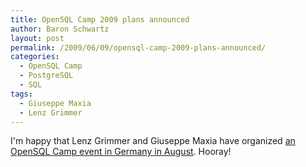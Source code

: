 ```yaml
---
title: OpenSQL Camp 2009 plans announced
author: Baron Schwartz
layout: post
permalink: /2009/06/09/opensql-camp-2009-plans-announced/
categories:
  - OpenSQL Camp
  - PostgreSQL
  - SQL
tags:
  - Giuseppe Maxia
  - Lenz Grimmer
---
```

I'm happy that Lenz Grimmer and Giuseppe Maxia have organized [an OpenSQL Camp event in Germany in August][1]. Hooray!

 [1]: http://opensqlcamp.org/Events/2009/
